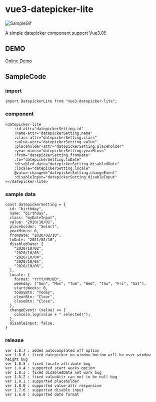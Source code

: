# vue3-datepicker-lite

![SampleGif](https://linmasahiro.github.io/vue3-datepicker-lite/sample.gif)

A simple datepicker component support Vue3.0!!

## DEMO

[Online Demo](https://linmasahiro.github.io/vue3-datepicker-lite/dist/)

## SampleCode

### import
    import DatepickerLite from "vue3-datepicker-lite";

### component
    <datepicker-lite
        :id-attr="datepickerSetting.id"
        :name-attr="datepickerSetting.name"
        :class-attr="datepickerSetting.class"
        :value-attr="datepickerSetting.value"
        :placeholder-attr="datepickerSetting.placeholder"
        :year-minus="datepickerSetting.yearMinus"
        :from="datepickerSetting.fromDate"
        :to="datepickerSetting.toDate"
        :disabled-date="datepickerSetting.disabledDate"
        :locale="datepickerSetting.locale"
        @value-changed="datepickerSetting.changeEvent"
        :disableInput="datepickerSetting.disableInput"
    ></datepicker-lite>

### sample data
    const datepickerSetting = {
      id: "birthday",
      name: "birthday",
      class: "myDateInput",
      value: "2020/10/01",
      placeholder: "Select",
      yearMinus: 0,
      fromDate: "2020/02/10",
      toDate: "2021/02/10",
      disabledDate: [
        "2020/10/02",
        "2020/10/03",
        "2020/10/04",
        "2020/10/05",
        "2020/10/06",
      ],
      locale: {
        format: "YYYY/MM/DD",
        weekday: ["Sun", "Mon", "Tue", "Wed", "Thu", "Fri", "Sat"],
        startsWeeks: 0,
        todayBtn: "Today",
        clearBtn: "Clear",
        closeBtn: "Close",
      },
      changeEvent: (value) => {
        console.log(value + " selected!");
      },
      disableInput: false,
    }

### release
    ver 1.8.7 : added autocomplated off option
    ver 1.8.6 : fixed datepicker on window bottom will be over window height bug
    ver 1.8.5 : fixed locale attribute bug
    ver 1.8.4 : supported start weeks option
    ver 1.8.3 : fixed disabledDate not work bug
    ver 1.8.2 : fixed valueAttr can not to be null bug
    ver 1.8.1 : supported placeholder
    ver 1.8.0 : supported value-attr responsive
    ver 1.7.0 : supported disable input
    ver 1.6.0 : supported date format